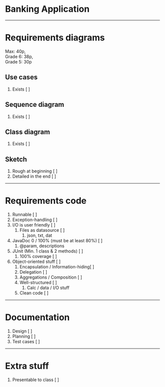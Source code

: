 # Banking Application
****
# Requirements diagrams
Max: 40p, <br>
Grade 6: 38p, <br>
Grade 5: 30p

## Use cases
1. Exists [ ]
## Sequence diagram
1. Exists [ ]
## Class diagram
1. Exists [ ]
## Sketch
1. Rough at beginning [ ]
2. Detailed in the end [ ]

****
# Requirements code
1. Runnable [ ]
2. Exception-handling [ ]
3. I/O is user friendly [ ]
   1. Files as datasource [ ]
      1. json, txt, dat
4. JavaDoc 0 / 100% (must be at least 80%) [ ]
   1. @param, descriptions
5. JUnit (Min. 1 class & 2 methods) [ ]
   1. 100% coverage [ ]
6. Object-oriented stuff [ ]
   1. Encapsulation / Information-hiding[ ]
   2. Delegation [ ]
   3. Aggregations / Composition [ ]
   4. Well-structured [ ]
      1. Calc / data / I/O stuff
   5. Clean code [ ]

****
# Documentation
1. Design [ ]
2. Planning [ ]
3. Test cases [ ]

****
# Extra stuff
1. Presentable to class [ ]

